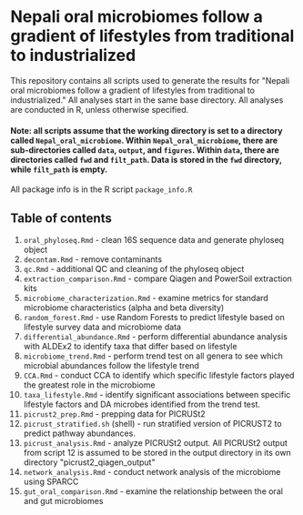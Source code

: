 # Nepali oral microbiomes follow a gradient of lifestyles from traditional to industrialized
This repository contains all scripts used to generate the results for "Nepali oral microbiomes follow a gradient of lifestyles from traditional to industrialized." All analyses start in the same base directory. All analyses are conducted in R, unless otherwise specified. 

#### Note: all scripts assume that the working directory is set to a directory called `Nepal_oral_microbiome`. Within `Nepal_oral_microbiome`, there are sub-directories called `data`, `output`, and `figures`. Within `data`, there are directories called `fwd` and `filt_path`. Data is stored in the `fwd` directory, while `filt_path` is empty.

All package info is in the R script `package_info.R`

## Table of contents
1. `oral_phyloseq.Rmd` - clean 16S sequence data and generate phyloseq object
2. `decontam.Rmd` - remove contaminants
3. `qc.Rmd` - additional QC and cleaning of the phyloseq object
4. `extraction_comparison.Rmd` - compare Qiagen and PowerSoil extraction kits
5. `microbiome_characterization.Rmd` - examine metrics for standard microbiome characteristics (alpha and beta diversity)
6. `random_forest.Rmd` - use Random Forests to predict lifestyle based on lifestyle survey data and microbiome data
7. `differential_abundance.Rmd` - perform differential abundance analysis with ALDEx2 to identify taxa that differ based on lifestyle
8. `microbiome_trend.Rmd` - perform trend test on all genera to see which microbial abundances follow the lifestyle trend
9. `CCA.Rmd` - conduct CCA to identify which specific lifestyle factors played the greatest role in the microbiome
10. `taxa_lifestyle.Rmd` - identify significant associations between specific lifestyle factors and DA microbes identified from the trend test.
11. `picrust2_prep.Rmd` - prepping data for PICRUSt2
12. `picrust_stratified.sh` (shell) - run stratified version of PICRUST2 to predict pathway abundances.
13. `picrust_analysis.Rmd` - analyze PICRUSt2 output. All PICRUSt2 output from script 12 is assumed to be stored in the output directory in its own directory "picrust2_qiagen_output"
14. `network_analysis.Rmd` - conduct network analysis of the microbiome using SPARCC
15. `gut_oral_comparison.Rmd` - examine the relationship between the oral and gut microbiomes

